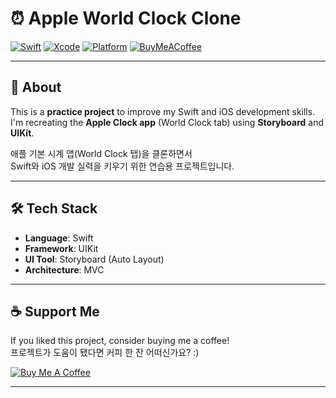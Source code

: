 # ⏰ Apple World Clock Clone

[![Swift](https://img.shields.io/badge/Made_with-Swift-orange?logo=swift)](https://swift.org)
[![Xcode](https://img.shields.io/badge/IDE-Xcode-blue?logo=xcode&logoColor=white)](https://developer.apple.com/xcode/)
[![Platform](https://img.shields.io/badge/Platform-iOS-lightgrey?logo=apple)](https://developer.apple.com/xcode/)
[![BuyMeACoffee](https://cdn.buymeacoffee.com/buttons/v2/default-yellow.png)](https://www.buymeacoffee.com/s4goo)

---

## 📱 About

This is a **practice project** to improve my Swift and iOS development skills.  
I'm recreating the **Apple Clock app** (World Clock tab) using **Storyboard** and **UIKit**.

애플 기본 시계 앱(World Clock 탭)을 클론하면서  
Swift와 iOS 개발 실력을 키우기 위한 연습용 프로젝트입니다.

---

## 🛠️ Tech Stack

- **Language**: Swift
- **Framework**: UIKit
- **UI Tool**: Storyboard (Auto Layout)
- **Architecture**: MVC


---

## ☕ Support Me

If you liked this project, consider buying me a coffee!  
프로젝트가 도움이 됐다면 커피 한 잔 어떠신가요? :)

[![Buy Me A Coffee](https://cdn.buymeacoffee.com/buttons/v2/default-yellow.png)](https://www.buymeacoffee.com/s4goo)

---
